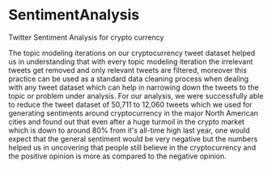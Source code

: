 # SentimentAnalysis
Twitter Sentiment Analysis for crypto currency

The topic modeling iterations on our cryptocurrency tweet dataset helped us in understanding that with every topic modeling iteration the irrelevant tweets get removed and only relevant tweets are filtered, moreover this practice can be used as a standard data cleaning process when dealing with any tweet dataset which can help in narrowing down the tweets to the topic or problem under analysis. 
For our analysis, we were successfully able to reduce the tweet dataset of 50,711 to 12,060 tweets which we used for generating sentiments around cryptocurrency in the major North American cities and found out that even after a huge turmoil in the crypto market which is down to around 80% from it's all-time high last year, one would expect that the general sentiment would be very negative but the numbers helped us in uncovering that people still believe in the cryptocurrency and the positive opinion is more as compared to the negative opinion.
